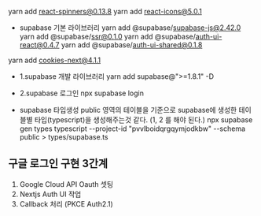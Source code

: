 yarn add react-spinners@0.13.8
yarn add react-icons@5.0.1

- supabase 기본 라이브러리
  yarn add @supabase/supabase-js@2.42.0
  yarn add @supabase/ssr@0.1.0
  yarn add @supabase/auth-ui-react@0.4.7
  yarn add @supabase/auth-ui-shared@0.1.8

yarn add cookies-next@4.1.1

- 1.supabase 개발 라이브러리
  yarn add supabase@">=1.8.1" -D

- 2.supabase 로그인
  npx supabase login

- supabase 타입생성 public 영역의 테이블을 기준으로 supabase에 생성한 테이블별 타입(typescript)을 생성해주는것 같다. (1, 2 를 해야 된다.)
  npx supabase gen types typescript --project-id "pvvlboidqrgqymjodkbw" --schema public > types/supabase.ts

## 구글 로그인 구현 3간계

1. Google Cloud API Oauth 셋팅
2. Nextjs Auth UI 작업
3. Callback 처리 (PKCE Auth2.1)
